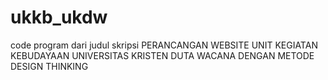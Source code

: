 # ukkb_ukdw
code program dari judul skripsi PERANCANGAN WEBSITE UNIT KEGIATAN KEBUDAYAAN UNIVERSITAS KRISTEN DUTA WACANA DENGAN METODE DESIGN THINKING
